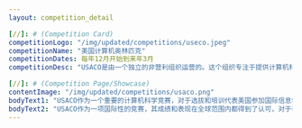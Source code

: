 ```yaml
---
layout: competition_detail

[//]: # (Competition Card)
competitionLogo: "/img/updated/competitions/useco.jpeg"
competitionName: "美国计算机奥林匹克"
competitionDates: 每年12月开始到来年3月
competitionDesc: "USACO是由一个独立的非营利组织运营的。这个组织专注于提供计算机科学教育和竞赛机会给美国以及全球的中学生。"

[//]: # (Competition Page/Showcase)
contentImage: "/img/updated/competitions/usaco.png"
bodyText1: "USACO作为一个重要的计算机科学竞赛，对于选拔和培训代表美国参加国际信息学奥林匹克（IOI）的队伍也扮演着关键角色。通过这些活动，USACO旨在提升学生的编程技能、算法思维和解决复杂问题的能力。"
bodyText2: "USACO作为一项国际性的竞赛，其成绩和表现在全球范围内都得到了认可，对于参赛学生的大学申请和未来职业发展都有非常积极的影响。"
---
```

